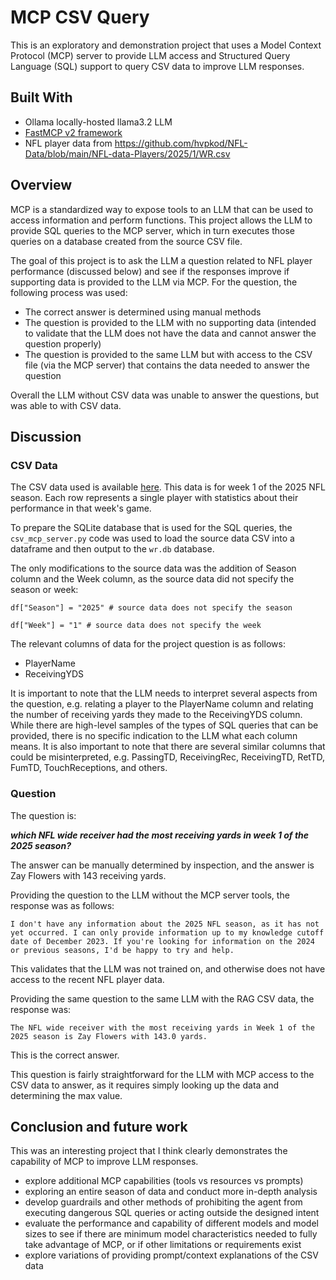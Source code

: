 # MCP CSV Query

This is an exploratory and demonstration project that uses a Model Context Protocol (MCP) server to provide LLM access and Structured Query Language (SQL) support to query CSV data to improve LLM responses.

## Built With

* Ollama locally-hosted llama3.2 LLM
* [FastMCP v2 framework](https://github.com/jlowin/fastmcp)
* NFL player data from https://github.com/hvpkod/NFL-Data/blob/main/NFL-data-Players/2025/1/WR.csv

## Overview

MCP is a standardized way to expose tools to an LLM that can be used to access information and perform functions.  This project allows the LLM to provide SQL queries to the MCP server, which in turn executes those queries on a database created from the source CSV file.

The goal of this project is to ask the LLM a question related to NFL player performance (discussed below) and see if the responses improve if supporting data is provided to the LLM via MCP.  For the question, the following process was used:

* The correct answer is determined using manual methods
* The question is provided to the LLM with no supporting data (intended to validate that the LLM does not have the data and cannot answer the question properly)
* The question is provided to the same LLM but with access to the CSV file (via the MCP server) that contains the data needed to answer the question

Overall the LLM without CSV data was unable to answer the questions, but was able to with CSV data.

## Discussion

### CSV Data

The CSV data used is available [here](https://github.com/hvpkod/NFL-Data/blob/main/NFL-data-Players/2025/1/WR.csv).  This data is for week 1 of the 2025 NFL season.  Each row represents a single player with statistics about their performance in that week's game.

To prepare the SQLite database that is used for the SQL queries, the ```csv_mcp_server.py``` code was used to load the source data CSV into a dataframe and then output to the ```wr.db``` database.

The only modifications to the source data was the addition of Season column and the Week column, as the source data did not specify the season or week:

```df["Season"] = "2025" # source data does not specify the season```

```df["Week"] = "1" # source data does not specify the week```

The relevant columns of data for the project question is as follows:

* PlayerName
* ReceivingYDS

It is important to note that the LLM needs to interpret several aspects from the question, e.g. relating a player to the PlayerName column and relating the number of receiving yards they made to the ReceivingYDS column.  While there are high-level samples of the types of SQL queries that can be provided, there is no specific indication to the LLM what each column means.  It is also important to note that there are several similar columns that could be misinterpreted, e.g. PassingTD, ReceivingRec, ReceivingTD, RetTD, FumTD, TouchReceptions, and others.

### Question

The question is:

***which NFL wide receiver had the most receiving yards in week 1 of the 2025 season?***

The answer can be manually determined by inspection, and the answer is Zay Flowers with 143 receiving yards.

Providing the question to the LLM without the MCP server tools, the response was as follows:

```
I don't have any information about the 2025 NFL season, as it has not yet occurred. I can only provide information up to my knowledge cutoff date of December 2023. If you're looking for information on the 2024 or previous seasons, I'd be happy to try and help.
```

This validates that the LLM was not trained on, and otherwise does not have access to the recent NFL player data.

Providing the same question to the same LLM with the RAG CSV data, the response was:

```
The NFL wide receiver with the most receiving yards in Week 1 of the 2025 season is Zay Flowers with 143.0 yards.
```

This is the correct answer.

This question is fairly straightforward for the LLM with MCP access to the CSV data to answer, as it requires simply looking up the data and determining the max value.

## Conclusion and future work

This was an interesting project that I think clearly demonstrates the capability of MCP to improve LLM responses.

* explore additional MCP capabilities (tools vs resources vs prompts)
* exploring an entire season of data and conduct more in-depth analysis
* develop guardrails and other methods of prohibiting the agent from executing dangerous SQL queries or acting outside the designed intent
* evaluate the performance and capability of different models and model sizes to see if there are minimum model characteristics needed to fully take advantage of MCP, or if other limitations or requirements exist
* explore variations of providing prompt/context explanations of the CSV data

